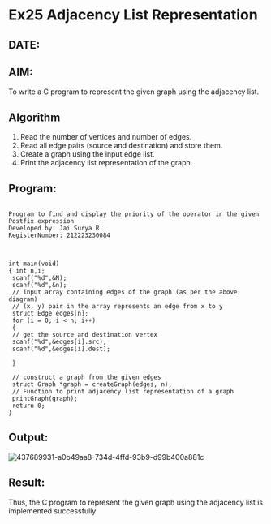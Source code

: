 # Ex25 Adjacency List Representation
## DATE:
## AIM:
To write a C program to represent the given graph using the adjacency list.

## Algorithm
1. Read the number of vertices and number of edges.
2. Read all edge pairs (source and destination) and store them.
3. Create a graph using the input edge list.
4. Print the adjacency list representation of the graph.

## Program:
```

Program to find and display the priority of the operator in the given Postfix expression
Developed by: Jai Surya R
RegisterNumber: 212223230084



int main(void)
{ int n,i;
 scanf("%d",&N);
 scanf("%d",&n);
 // input array containing edges of the graph (as per the above diagram)
 // (x, y) pair in the array represents an edge from x to y
 struct Edge edges[n];
 for (i = 0; i < n; i++)
 {
 // get the source and destination vertex
 scanf("%d",&edges[i].src);
 scanf("%d",&edges[i].dest);

 }

 // construct a graph from the given edges
 struct Graph *graph = createGraph(edges, n);
 // Function to print adjacency list representation of a graph
 printGraph(graph);
 return 0;
}
```

## Output:
![437689931-a0b49aa8-734d-4ffd-93b9-d99b400a881c](https://github.com/user-attachments/assets/b7e5f389-4e49-4180-a6f7-1ee01d6c5984)





## Result:
Thus, the C program to represent the given graph using the adjacency list is implemented successfully
